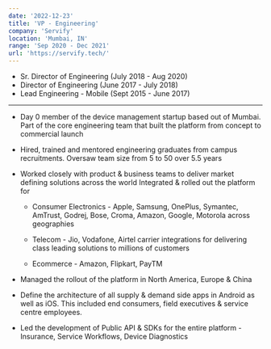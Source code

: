 ```yaml
---
date: '2022-12-23'
title: 'VP - Engineering'
company: 'Servify'
location: 'Mumbai, IN'
range: 'Sep 2020 - Dec 2021'
url: 'https://servify.tech/'
---
```


- Sr. Director of Engineering (July 2018 - Aug 2020)
- Director of Engineering (June 2017 - July 2018)
- Lead Engineering - Mobile (Sept 2015 - June 2017)

---

- Day 0 member of the device management startup based out of Mumbai. Part of the core engineering team that built the platform from concept to commercial launch

- Hired, trained and mentored engineering graduates from campus recruitments. Oversaw team size from 5 to 50 over 5.5 years

- Worked closely with product & business teams to deliver market defining solutions across the world
  Integrated & rolled out the platform for

  - Consumer Electronics - Apple, Samsung, OnePlus, Symantec, AmTrust, Godrej, Bose, Croma, Amazon, Google, Motorola across geographies

  - Telecom - Jio, Vodafone, Airtel carrier integrations for delivering class leading solutions to millions of customers

  - Ecommerce - Amazon, Flipkart, PayTM

- Managed the rollout of the platform in North America, Europe & China

- Define the architecture of all supply & demand side apps in Android as well as iOS. This included end consumers, field executives & service centre employees.

- Led the development of Public API & SDKs for the entire platform - Insurance, Service Workflows, Device Diagnostics
